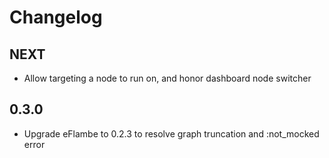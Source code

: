 # Changelog

## NEXT

* Allow targeting a node to run on, and honor dashboard node switcher
## 0.3.0

* Upgrade eFlambe to 0.2.3 to resolve graph truncation and :not_mocked error
